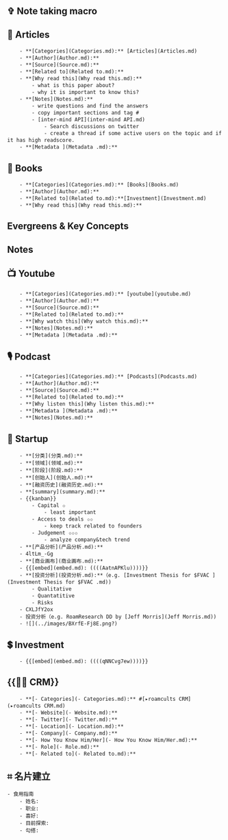 
## ✞ Note taking macro
    
## 📜 Articles
        - **[Categories](Categories.md):** [Articles](Articles.md)
        - **[Author](Author.md):** 
        - **[Source](Source.md):** 
        - **[Related to](Related to.md):**
        - **[Why read this](Why read this.md):**
            - what is this paper about?
            - why it is important to know this?
        - **[Notes](Notes.md):**
            - write questions and find the answers
            - copy important sections and tag #
            - [inter-mind API](inter-mind API.md)
                - Search discussions on twitter
                - create a thread if some active users on the topic and if it has high readscore.
        - **[Metadata ](Metadata .md):**
    
## 📙 Books
        - **[Categories](Categories.md):** [Books](Books.md)
        - **[Author](Author.md):**
        - **[Related to](Related to.md):**[Investment](Investment.md)
        - **[Why read this](Why read this.md):**
        
## Evergreens & Key Concepts
        
## Notes
    
## 📺 Youtube
        - **[Categories](Categories.md):** [youtube](youtube.md)
        - **[Author](Author.md):** 
        - **[Source](Source.md):**
        - **[Related to](Related to.md):**
        - **[Why watch this](Why watch this.md):** 
        - **[Notes](Notes.md):** 
        - **[Metadata ](Metadata .md):**
    
## 🎙 Podcast
        - **[Categories](Categories.md):** [Podcasts](Podcasts.md)
        - **[Author](Author.md):** 
        - **[Source](Source.md):** 
        - **[Related to](Related to.md):**
        - **[Why listen this](Why listen this.md):**
        - **[Metadata ](Metadata .md):**
        - **[Notes](Notes.md):**
    
## 🦄️ Startup
        - **[分类](分类.md):**
        - **[领域](领域.md):**
        - **[阶段](阶段.md):**
        - **[创始人](创始人.md):**
        - **[融资历史](融资历史.md):**
        - **[summary](summary.md):**
        - {{kanban}}
            - Capital ✩
                - least important
            - Access to deals ✩✩
                - keep track related to founders
            - Judgement ✩✩✩
                - analyze company&tech trend
        - **[产品分析](产品分析.md):**
        - 4ltLm_-Gg
        - **[商业画布](商业画布.md):**
        - {{[embed](embed.md): ((((AatnAPKlu))))}}
        - **[投资分析](投资分析.md):**（e.g. [Investment Thesis for $FVAC ](Investment Thesis for $FVAC .md))
            - Qualitative
            - Quantatitive
            - Risks
        - CXLJfY2ox
        - 投资分析（e.g. RoamResearch DD by [Jeff Morris](Jeff Morris.md))
        - ![](../images/BXrfE-Fj8E.png?)
    
## 💲 Investment
        - {{[embed](embed.md): ((((qNNCvg7ew))))}}
    
## {{👯‍♀️ CRM}}
        - **[- Categories](- Categories.md):** #[▸roamcults CRM](▸roamcults CRM.md)
        - **[- Website](- Website.md):**
        - **[- Twitter](- Twitter.md):**
        - **[- Location](- Location.md):**
        - **[- Company](- Company.md):**
        - **[- How You Know Him/Her](- How You Know Him/Her.md):**
        - **[- Role](- Role.md):**
        - **[- Related to](- Related to.md):**

## ⌗ 名片建立
    - 食用指南
        - 姓名: 
        - 职业: 
        - 喜好: 
        - 目前探索:
        - 勾搭:
